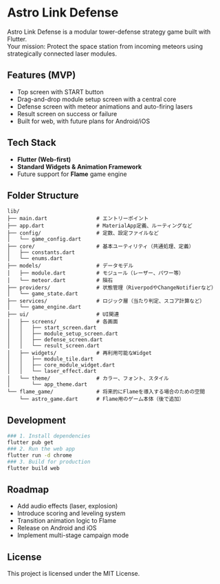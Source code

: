 # Astro Link Defense

Astro Link Defense is a modular tower-defense strategy game built with Flutter.  
Your mission: Protect the space station from incoming meteors using strategically connected laser modules.

## Features (MVP)

- Top screen with START button
- Drag-and-drop module setup screen with a central core
- Defense screen with meteor animations and auto-firing lasers
- Result screen on success or failure
- Built for web, with future plans for Android/iOS

## Tech Stack

- **Flutter (Web-first)**
- **Standard Widgets & Animation Framework**
- Future support for **Flame** game engine

## Folder Structure

```
lib/
├── main.dart                # エントリーポイント
├── app.dart                 # MaterialApp定義、ルーティングなど
├── config/                  # 定数、設定ファイルなど
│   └── game_config.dart
├── core/                    # 基本ユーティリティ（共通処理、定義）
│   ├── constants.dart
│   └── enums.dart
├── models/                  # データモデル
│   ├── module.dart          # モジュール（レーザー、パワー等）
│   └── meteor.dart          # 隕石
├── providers/               # 状態管理（RiverpodやChangeNotifierなど）
│   └── game_state.dart
├── services/                # ロジック層（当たり判定、スコア計算など）
│   └── game_engine.dart
├── ui/                      # UI関連
│   ├── screens/             # 各画面
│   │   ├── start_screen.dart
│   │   ├── module_setup_screen.dart
│   │   ├── defense_screen.dart
│   │   └── result_screen.dart
│   ├── widgets/             # 再利用可能なWidget
│   │   ├── module_tile.dart
│   │   ├── core_module_widget.dart
│   │   └── laser_effect.dart
│   └── theme/               # カラー、フォント、スタイル
│       └── app_theme.dart
└── flame_game/              # 将来的にFlameを導入する場合のための空間
    └── astro_game.dart      # Flame用のゲーム本体（後で追加）
```

## Development

```bash
### 1. Install dependencies
flutter pub get
### 2. Run the web app
flutter run -d chrome
### 3. Build for production
flutter build web
```

## Roadmap
* Add audio effects (laser, explosion)
* Introduce scoring and leveling system
* Transition animation logic to Flame
* Release on Android and iOS
* Implement multi-stage campaign mode

## License
This project is licensed under the MIT License.